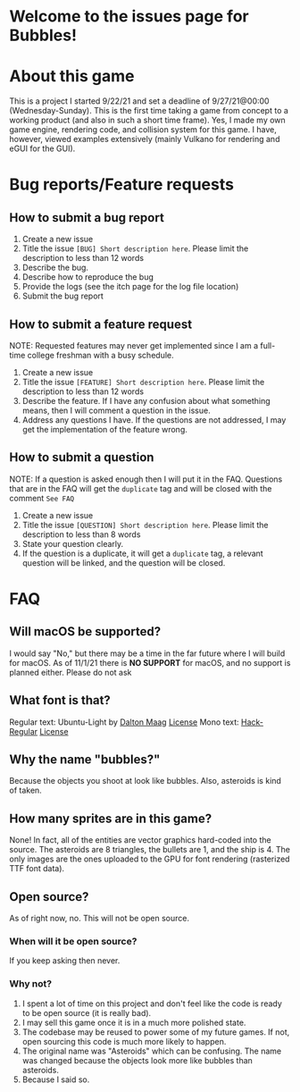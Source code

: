 # Welcome to the issues page for Bubbles!

# About this game
This is a project I started 9/22/21 and set a deadline of 9/27/21@00:00 (Wednesday-Sunday). This is the first time taking a game from concept to a working product (and also in such a short time frame). Yes, I made my own game engine, rendering code, and collision system for this game. I have, however, viewed examples extensively (mainly Vulkano for rendering and eGUI for the GUI).

# Bug reports/Feature requests
## How to submit a bug report
1. Create a new issue
2. Title the issue `[BUG] Short description here`. Please limit the description to less than 12 words
3. Describe the bug.
4. Describe how to reproduce the bug
5. Provide the logs (see the itch page for the log file location)
6. Submit the bug report

## How to submit a feature request
NOTE: Requested features may never get implemented since I am a full-time college freshman with a busy schedule.
1. Create a new issue
2. Title the issue `[FEATURE] Short description here`. Please limit the description to less than 12 words
3. Describe the feature. If I have any confusion about what something means, then I will comment a question in the issue.
4. Address any questions I have. If the questions are not addressed, I may get the implementation of the feature wrong.

## How to submit a question
NOTE: If a question is asked enough then I will put it in the FAQ.
Questions that are in the FAQ will get the `duplicate` tag and will be closed with the comment `See FAQ`
1. Create a new issue
2. Title the issue `[QUESTION] Short description here`. Please limit the description to less than 8 words
3. State your question clearly.
4. If the question is a duplicate, it will get a `duplicate` tag, a relevant question will be linked, and the question will be closed.

# FAQ
## Will macOS be supported?
I would say "No," but there may be a time in the far future where I will build for macOS.
As of 11/1/21 there is **NO SUPPORT** for macOS, and no support is planned either.
Please do not ask

## What font is that?
Regular text: Ubuntu-Light by [Dalton Maag](http://www.daltonmaag.com/) [License](https://ubuntu.com/legal/font-licence)
Mono text: [Hack-Regular](https://github.com/source-foundry/Hack) [License](https://github.com/source-foundry/Hack/blob/master/LICENSE.md)

## Why the name "bubbles?"
Because the objects you shoot at look like bubbles. Also, asteroids is kind of taken.

## How many sprites are in this game?
None! In fact, all of the entities are vector graphics hard-coded into the source. The asteroids are 8 triangles, the bullets are 1, and the ship is 4. The only images are the ones uploaded to the GPU for font rendering (rasterized TTF font data).

## Open source?
As of right now, no. This will not be open source.

### When will it be open source?
If you keep asking then never.

### Why not?
1. I spent a lot of time on this project and don't feel like the code is ready to be open source (it is really bad).
2. I may sell this game once it is in a much more polished state.
3. The codebase may be reused to power some of my future games. If not, open sourcing this code is much more likely to happen.
4. The original name was "Asteroids" which can be confusing. The name was changed because the objects look more like bubbles than asteroids.
5. Because I said so.
